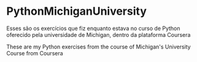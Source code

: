 # PythonMichiganUniversity
Esses são os exercícios que fiz enquanto estava no curso de Python oferecido pela universidade de Michigan, dentro da plataforma Coursera

These are my Python exercises from the course of Michigan's University Course from Coursera
